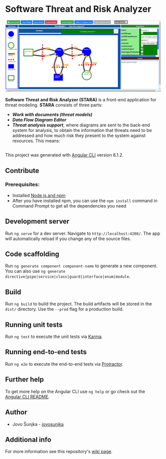 

# Software Threat and Risk Analyzer

<p align="center"><img src="https://github.com/jovosunjka/stara-frontend/blob/master/wiki-resources/stara.png"/></p>

<b>Software Threat and Risk Analyzer (STARA)</b> is a front-end application for threat modeling. <b>STARA</b> consists of three parts:
- <b><i>Work with documents (threat models)</i></b>
- <b><i>Data Flow Diagram Editor</i></b>
- <b><i>Threat analysis support</i></b>, where diagrams are sent to the back-end system for analysis, to obtain the information that threats need to be addressed and how much risk they present to the system against resources. This means:

##
This project was generated with [Angular CLI](https://github.com/angular/angular-cli) version 8.1.2.
##

## Contribute
### Prerequisites:
- Installed [Node.js and npm](https://www.npmjs.com/get-npm)
- After you have installed npm, you can use the `npm install` command in Command Prompt to get all the dependencies you need

## Development server

Run `ng serve` for a dev server. Navigate to `http://localhost:4200/`. The app will automatically reload if you change any of the source files.

## Code scaffolding

Run `ng generate component component-name` to generate a new component. You can also use `ng generate directive|pipe|service|class|guard|interface|enum|module`.

## Build

Run `ng build` to build the project. The build artifacts will be stored in the `dist/` directory. Use the `--prod` flag for a production build.

## Running unit tests

Run `ng test` to execute the unit tests via [Karma](https://karma-runner.github.io).

## Running end-to-end tests

Run `ng e2e` to execute the end-to-end tests via [Protractor](http://www.protractortest.org/).

## Further help

To get more help on the Angular CLI use `ng help` or go check out the [Angular CLI README](https://github.com/angular/angular-cli/blob/master/README.md).

## Author

-   Jovo Šunjka -  [jovosunjka](https://github.com/jovosunjka)

## Additional info

For more information see this repository's  [wiki page](https://github.com/jovosunjka/stara-frontend/wiki).
